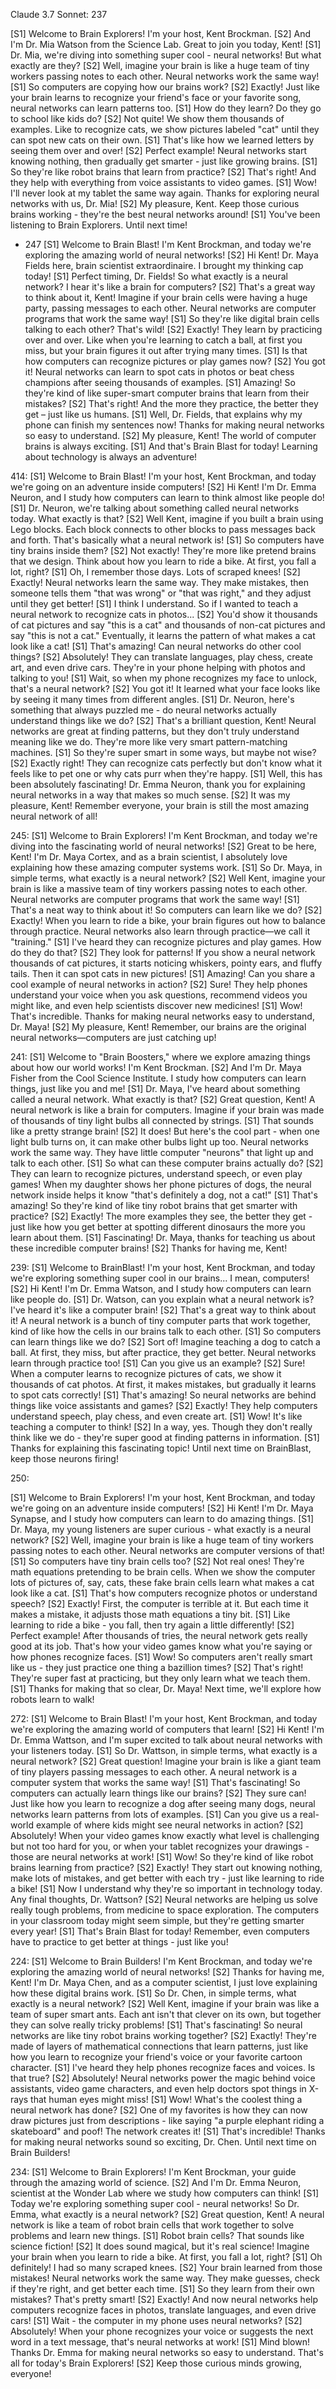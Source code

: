 Claude 3.7 Sonnet: 237

[S1] Welcome to Brain Explorers! I'm your host, Kent Brockman.
[S2] And I'm Dr. Mia Watson from the Science Lab. Great to join you today, Kent!
[S1] Dr. Mia, we're diving into something super cool - neural networks! But what exactly are they?
[S2] Well, imagine your brain is like a huge team of tiny workers passing notes to each other. Neural networks work the same way!
[S1] So computers are copying how our brains work?
[S2] Exactly! Just like your brain learns to recognize your friend's face or your favorite song, neural networks can learn patterns too.
[S1] How do they learn? Do they go to school like kids do?
[S2] Not quite! We show them thousands of examples. Like to recognize cats, we show pictures labeled "cat" until they can spot new cats on their own.
[S1] That's like how we learned letters by seeing them over and over!
[S2] Perfect example! Neural networks start knowing nothing, then gradually get smarter - just like growing brains.
[S1] So they're like robot brains that learn from practice?
[S2] That's right! And they help with everything from voice assistants to video games.
[S1] Wow! I'll never look at my tablet the same way again. Thanks for exploring neural networks with us, Dr. Mia!
[S2] My pleasure, Kent. Keep those curious brains working - they're the best neural networks around!
[S1] You've been listening to Brain Explorers. Until next time!


- 247 
[S1] Welcome to Brain Blast! I'm Kent Brockman, and today we're exploring the amazing world of neural networks!
[S2] Hi Kent! Dr. Maya Fields here, brain scientist extraordinaire. I brought my thinking cap today!
[S1] Perfect timing, Dr. Fields! So what exactly is a neural network? I hear it's like a brain for computers?
[S2] That's a great way to think about it, Kent! Imagine if your brain cells were having a huge party, passing messages to each other. Neural networks are computer programs that work the same way!
[S1] So they're like digital brain cells talking to each other? That's wild!
[S2] Exactly! They learn by practicing over and over. Like when you're learning to catch a ball, at first you miss, but your brain figures it out after trying many times.
[S1] Is that how computers can recognize pictures or play games now?
[S2] You got it! Neural networks can learn to spot cats in photos or beat chess champions after seeing thousands of examples.
[S1] Amazing! So they're kind of like super-smart computer brains that learn from their mistakes?
[S2] That's right! And the more they practice, the better they get – just like us humans.
[S1] Well, Dr. Fields, that explains why my phone can finish my sentences now! Thanks for making neural networks so easy to understand.
[S2] My pleasure, Kent! The world of computer brains is always exciting.
[S1] And that's Brain Blast for today! Learning about technology is always an adventure!

414:
[S1] Welcome to Brain Blast! I'm your host, Kent Brockman, and today we're going on an adventure inside computers!
[S2] Hi Kent! I'm Dr. Emma Neuron, and I study how computers can learn to think almost like people do!
[S1] Dr. Neuron, we're talking about something called neural networks today. What exactly is that?
[S2] Well Kent, imagine if you built a brain using Lego blocks. Each block connects to other blocks to pass messages back and forth. That's basically what a neural network is!
[S1] So computers have tiny brains inside them?
[S2] Not exactly! They're more like pretend brains that we design. Think about how you learn to ride a bike. At first, you fall a lot, right?
[S1] Oh, I remember those days. Lots of scraped knees!
[S2] Exactly! Neural networks learn the same way. They make mistakes, then someone tells them "that was wrong" or "that was right," and they adjust until they get better!
[S1] I think I understand. So if I wanted to teach a neural network to recognize cats in photos...
[S2] You'd show it thousands of cat pictures and say "this is a cat" and thousands of non-cat pictures and say "this is not a cat." Eventually, it learns the pattern of what makes a cat look like a cat!
[S1] That's amazing! Can neural networks do other cool things?
[S2] Absolutely! They can translate languages, play chess, create art, and even drive cars. They're in your phone helping with photos and talking to you!
[S1] Wait, so when my phone recognizes my face to unlock, that's a neural network?
[S2] You got it! It learned what your face looks like by seeing it many times from different angles.
[S1] Dr. Neuron, here's something that always puzzled me - do neural networks actually understand things like we do?
[S2] That's a brilliant question, Kent! Neural networks are great at finding patterns, but they don't truly understand meaning like we do. They're more like very smart pattern-matching machines.
[S1] So they're super smart in some ways, but maybe not wise?
[S2] Exactly right! They can recognize cats perfectly but don't know what it feels like to pet one or why cats purr when they're happy.
[S1] Well, this has been absolutely fascinating! Dr. Emma Neuron, thank you for explaining neural networks in a way that makes so much sense.
[S2] It was my pleasure, Kent! Remember everyone, your brain is still the most amazing neural network of all!

245:
[S1] Welcome to Brain Explorers! I'm Kent Brockman, and today we're diving into the fascinating world of neural networks!
[S2] Great to be here, Kent! I'm Dr. Maya Cortex, and as a brain scientist, I absolutely love explaining how these amazing computer systems work.
[S1] So Dr. Maya, in simple terms, what exactly is a neural network?
[S2] Well Kent, imagine your brain is like a massive team of tiny workers passing notes to each other. Neural networks are computer programs that work the same way!
[S1] That's a neat way to think about it! So computers can learn like we do?
[S2] Exactly! When you learn to ride a bike, your brain figures out how to balance through practice. Neural networks also learn through practice—we call it "training."
[S1] I've heard they can recognize pictures and play games. How do they do that?
[S2] They look for patterns! If you show a neural network thousands of cat pictures, it starts noticing whiskers, pointy ears, and fluffy tails. Then it can spot cats in new pictures!
[S1] Amazing! Can you share a cool example of neural networks in action?
[S2] Sure! They help phones understand your voice when you ask questions, recommend videos you might like, and even help scientists discover new medicines!
[S1] Wow! That's incredible. Thanks for making neural networks easy to understand, Dr. Maya!
[S2] My pleasure, Kent! Remember, our brains are the original neural networks—computers are just catching up!

241: 
[S1] Welcome to "Brain Boosters," where we explore amazing things about how our world works! I'm Kent Brockman.
[S2] And I'm Dr. Maya Fisher from the Cool Science Institute. I study how computers can learn things, just like you and me!
[S1] Dr. Maya, I've heard about something called a neural network. What exactly is that?
[S2] Great question, Kent! A neural network is like a brain for computers. Imagine if your brain was made of thousands of tiny light bulbs all connected by strings.
[S1] That sounds like a pretty strange brain!
[S2] It does! But here's the cool part - when one light bulb turns on, it can make other bulbs light up too. Neural networks work the same way. They have little computer "neurons" that light up and talk to each other.
[S1] So what can these computer brains actually do?
[S2] They can learn to recognize pictures, understand speech, or even play games! When my daughter shows her phone pictures of dogs, the neural network inside helps it know "that's definitely a dog, not a cat!"
[S1] That's amazing! So they're kind of like tiny robot brains that get smarter with practice?
[S2] Exactly! The more examples they see, the better they get - just like how you get better at spotting different dinosaurs the more you learn about them.
[S1] Fascinating! Dr. Maya, thanks for teaching us about these incredible computer brains!
[S2] Thanks for having me, Kent!

239:
[S1] Welcome to BrainBlast! I'm your host, Kent Brockman, and today we're exploring something super cool in our brains... I mean, computers!
[S2] Hi Kent! I'm Dr. Emma Watson, and I study how computers can learn like people do.
[S1] Dr. Watson, can you explain what a neural network is? I've heard it's like a computer brain!
[S2] That's a great way to think about it! A neural network is a bunch of tiny computer parts that work together, kind of like how the cells in our brains talk to each other.
[S1] So computers can learn things like we do?
[S2] Sort of! Imagine teaching a dog to catch a ball. At first, they miss, but after practice, they get better. Neural networks learn through practice too!
[S1] Can you give us an example?
[S2] Sure! When a computer learns to recognize pictures of cats, we show it thousands of cat photos. At first, it makes mistakes, but gradually it learns to spot cats correctly!
[S1] That's amazing! So neural networks are behind things like voice assistants and games?
[S2] Exactly! They help computers understand speech, play chess, and even create art.
[S1] Wow! It's like teaching a computer to think!
[S2] In a way, yes. Though they don't really think like we do - they're super good at finding patterns in information.
[S1] Thanks for explaining this fascinating topic! Until next time on BrainBlast, keep those neurons firing!


250:

[S1] Welcome to Brain Explorers! I'm your host, Kent Brockman, and today we're going on an adventure inside computers!
[S2] Hi Kent! I'm Dr. Maya Synapse, and I study how computers can learn to do amazing things.
[S1] Dr. Maya, my young listeners are super curious - what exactly is a neural network?
[S2] Well, imagine your brain is like a huge team of tiny workers passing notes to each other. Neural networks are computer versions of that!
[S1] So computers have tiny brain cells too?
[S2] Not real ones! They're math equations pretending to be brain cells. When we show the computer lots of pictures of, say, cats, these fake brain cells learn what makes a cat look like a cat.
[S1] That's how computers recognize photos or understand speech?
[S2] Exactly! First, the computer is terrible at it. But each time it makes a mistake, it adjusts those math equations a tiny bit.
[S1] Like learning to ride a bike - you fall, then try again a little differently!
[S2] Perfect example! After thousands of tries, the neural network gets really good at its job. That's how your video games know what you're saying or how phones recognize faces.
[S1] Wow! So computers aren't really smart like us - they just practice one thing a bazillion times?
[S2] That's right! They're super fast at practicing, but they only learn what we teach them.
[S1] Thanks for making that so clear, Dr. Maya! Next time, we'll explore how robots learn to walk!

272:
[S1] Welcome to Brain Blast! I'm your host, Kent Brockman, and today we're exploring the amazing world of computers that learn!
[S2] Hi Kent! I'm Dr. Emma Wattson, and I'm super excited to talk about neural networks with your listeners today.
[S1] So Dr. Wattson, in simple terms, what exactly is a neural network?
[S2] Great question! Imagine your brain is like a giant team of tiny players passing messages to each other. A neural network is a computer system that works the same way!
[S1] That's fascinating! So computers can actually learn things like our brains?
[S2] They sure can! Just like how you learn to recognize a dog after seeing many dogs, neural networks learn patterns from lots of examples.
[S1] Can you give us a real-world example of where kids might see neural networks in action?
[S2] Absolutely! When your video games know exactly what level is challenging but not too hard for you, or when your tablet recognizes your drawings - those are neural networks at work!
[S1] Wow! So they're kind of like robot brains learning from practice?
[S2] Exactly! They start out knowing nothing, make lots of mistakes, and get better with each try - just like learning to ride a bike!
[S1] Now I understand why they're so important in technology today. Any final thoughts, Dr. Wattson?
[S2] Neural networks are helping us solve really tough problems, from medicine to space exploration. The computers in your classroom today might seem simple, but they're getting smarter every year!
[S1] That's Brain Blast for today! Remember, even computers have to practice to get better at things - just like you!

224:
[S1] Welcome to Brain Builders! I'm Kent Brockman, and today we're exploring the amazing world of neural networks!
[S2] Thanks for having me, Kent! I'm Dr. Maya Chen, and as a computer scientist, I just love explaining how these digital brains work.
[S1] So Dr. Chen, in simple terms, what exactly is a neural network?
[S2] Well Kent, imagine if your brain was like a team of super smart ants. Each ant isn't that clever on its own, but together they can solve really tricky problems!
[S1] That's fascinating! So neural networks are like tiny robot brains working together?
[S2] Exactly! They're made of layers of mathematical connections that learn patterns, just like how you learn to recognize your friend's voice or your favorite cartoon character.
[S1] I've heard they help phones recognize faces and voices. Is that true?
[S2] Absolutely! Neural networks power the magic behind voice assistants, video game characters, and even help doctors spot things in X-rays that human eyes might miss!
[S1] Wow! What's the coolest thing a neural network has done?
[S2] One of my favorites is how they can now draw pictures just from descriptions - like saying "a purple elephant riding a skateboard" and poof! The network creates it!
[S1] That's incredible! Thanks for making neural networks sound so exciting, Dr. Chen. Until next time on Brain Builders!

234: 
[S1] Welcome to Brain Explorers! I'm Kent Brockman, your guide through the amazing world of science.
[S2] And I'm Dr. Emma Neuron, scientist at the Wonder Lab where we study how computers can think!
[S1] Today we're exploring something super cool - neural networks! So Dr. Emma, what exactly is a neural network?
[S2] Great question, Kent! A neural network is like a team of robot brain cells that work together to solve problems and learn new things.
[S1] Robot brain cells? That sounds like science fiction!
[S2] It does sound magical, but it's real science! Imagine your brain when you learn to ride a bike. At first, you fall a lot, right?
[S1] Oh definitely! I had so many scraped knees.
[S2] Your brain learned from those mistakes! Neural networks work the same way. They make guesses, check if they're right, and get better each time.
[S1] So they learn from their own mistakes? That's pretty smart!
[S2] Exactly! And now neural networks help computers recognize faces in photos, translate languages, and even drive cars!
[S1] Wait - the computer in my phone uses neural networks?
[S2] Absolutely! When your phone recognizes your voice or suggests the next word in a text message, that's neural networks at work!
[S1] Mind blown! Thanks Dr. Emma for making neural networks so easy to understand. That's all for today's Brain Explorers!
[S2] Keep those curious minds growing, everyone!